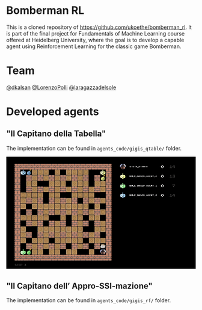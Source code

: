 # Bomberman RL
This is a cloned repository of https://github.com/ukoethe/bomberman_rl. It is part of the final project for Fundamentals of Machine Learning course offered at Heidelberg University, where the goal is to develop a capable agent using Reinforcement Learning for the classic game Bomberman.

# Team
[@dkalsan](https://github.com/dkalsan)
[@LorenzoPolli](https://github.com/LorenzoPolli)
[@laragazzadelsole](https://github.com/laragazzadelsole)

# Developed agents

## "Il Capitano della Tabella"
The implementation can be found in `agents_code/gigis_qtable/` folder.

![gigis_qtable gameplay](gifs/gigis_qtable.gif)

## "Il Capitano dell’ Appro-SSI-mazione"
The implementation can be found in `agents_code/gigis_rf/` folder.

